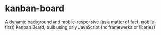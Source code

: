 # kanban-board
A dynamic background and mobile-responsive (as a matter of fact, mobile-first) Kanban Board, built using only JavaScript (no frameworks or libaries)
